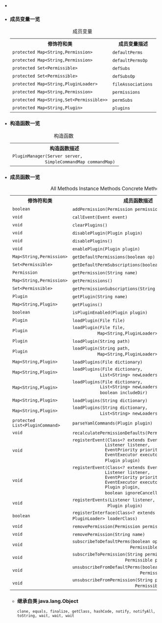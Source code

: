 <div class="summary">
<ul class="blockList">
<li class="blockList">  
<li class="blockList"><a name="field.summary">
<!--   -->
</a>
<h3>成员变量一览</h3>
<table class="memberSummary" border="0" cellpadding="3" cellspacing="0" summary="Field Summary table, listing fields, and an explanation">
<caption><span>成员变量</span><span class="tabEnd"> </span></caption>
<tr>
<th>修饰符和类</th>
<th>成员变量描述</th>
</tr>
<tr class="altColor">
<td class="colFirst"><code>protected <a  title="class or interface in java.util">Map</a>&lt;<a  title="class or interface in java.lang">String</a>,<a  title="class in cn.nukkit.permission">Permission</a>&gt;</code></td>
<td class="colLast"><code><span class="memberNameLink"><a >defaultPerms</a></span></code> </td>
</tr>
<tr class="rowColor">
<td class="colFirst"><code>protected <a  title="class or interface in java.util">Map</a>&lt;<a  title="class or interface in java.lang">String</a>,<a  title="class in cn.nukkit.permission">Permission</a>&gt;</code></td>
<td class="colLast"><code><span class="memberNameLink"><a >defaultPermsOp</a></span></code> </td>
</tr>
<tr class="altColor">
<td class="colFirst"><code>protected <a  title="class or interface in java.util">Set</a>&lt;<a  title="interface in cn.nukkit.permission">Permissible</a>&gt;</code></td>
<td class="colLast"><code><span class="memberNameLink"><a >defSubs</a></span></code> </td>
</tr>
<tr class="rowColor">
<td class="colFirst"><code>protected <a  title="class or interface in java.util">Set</a>&lt;<a  title="interface in cn.nukkit.permission">Permissible</a>&gt;</code></td>
<td class="colLast"><code><span class="memberNameLink"><a >defSubsOp</a></span></code> </td>
</tr>
<tr class="altColor">
<td class="colFirst"><code>protected <a  title="class or interface in java.util">Map</a>&lt;<a  title="class or interface in java.lang">String</a>,<a  title="interface in cn.nukkit.plugin">PluginLoader</a>&gt;</code></td>
<td class="colLast"><code><span class="memberNameLink"><a >fileAssociations</a></span></code> </td>
</tr>
<tr class="rowColor">
<td class="colFirst"><code>protected <a  title="class or interface in java.util">Map</a>&lt;<a  title="class or interface in java.lang">String</a>,<a  title="class in cn.nukkit.permission">Permission</a>&gt;</code></td>
<td class="colLast"><code><span class="memberNameLink"><a >permissions</a></span></code> </td>
</tr>
<tr class="altColor">
<td class="colFirst"><code>protected <a  title="class or interface in java.util">Map</a>&lt;<a  title="class or interface in java.lang">String</a>,<a  title="class or interface in java.util">Set</a>&lt;<a  title="interface in cn.nukkit.permission">Permissible</a>&gt;&gt;</code></td>
<td class="colLast"><code><span class="memberNameLink"><a >permSubs</a></span></code> </td>
</tr>
<tr class="rowColor">
<td class="colFirst"><code>protected <a  title="class or interface in java.util">Map</a>&lt;<a  title="class or interface in java.lang">String</a>,<a  title="interface in cn.nukkit.plugin">Plugin</a>&gt;</code></td>
<td class="colLast"><code><span class="memberNameLink"><a >plugins</a></span></code> </td>
</tr>
</table>
</li>
</ul>
<!-- ======== CONSTRUCTOR SUMMARY ======== -->
<ul class="blockList">
<li class="blockList"><a name="constructor.summary">
<!--   -->
</a>
<h3>构造函数一览</h3>
<table class="memberSummary" border="0" cellpadding="3" cellspacing="0" summary="Constructor Summary table, listing constructors, and an explanation">
<caption><span>构造函数</span><span class="tabEnd"> </span></caption>
<tr>
<th>构造函数描述</th>
</tr>
<tr class="altColor">
<td class="colOne"><code><span class="memberNameLink"><a >PluginManager</a></span>(<a  title="class in cn.nukkit">Server</a> server,
             <a  title="class in cn.nukkit.command">SimpleCommandMap</a> commandMap)</code> </td>
</tr>
</table>
</li>
</ul>
<!-- ========== METHOD SUMMARY =========== -->
<ul class="blockList">
<li class="blockList"><a name="method.summary">
<!--   -->
</a>
<h3>成员函数一览</h3>
<table class="memberSummary" border="0" cellpadding="3" cellspacing="0" summary="Method Summary table, listing methods, and an explanation">
<caption><span id="t0" class="activeTableTab"><span>All Methods</span><span class="tabEnd"> </span></span><span id="t2" class="tableTab"><span><a >Instance Methods</a></span><span class="tabEnd"> </span></span><span id="t4" class="tableTab"><span><a >Concrete Methods</a></span><span class="tabEnd"> </span></span></caption>
<tr>
<th>修饰符和类</th>
<th>成员函数描述</th>
</tr>
<tr id="i0" class="altColor">
<td class="colFirst"><code>boolean</code></td>
<td class="colLast"><code><span class="memberNameLink"><a >addPermission</a></span>(<a  title="class in cn.nukkit.permission">Permission</a> permission)</code> </td>
</tr>
<tr id="i1" class="rowColor">
<td class="colFirst"><code>void</code></td>
<td class="colLast"><code><span class="memberNameLink"><a >callEvent</a></span>(<a  title="class in cn.nukkit.event">Event</a> event)</code> </td>
</tr>
<tr id="i2" class="altColor">
<td class="colFirst"><code>void</code></td>
<td class="colLast"><code><span class="memberNameLink"><a >clearPlugins</a></span>()</code> </td>
</tr>
<tr id="i3" class="rowColor">
<td class="colFirst"><code>void</code></td>
<td class="colLast"><code><span class="memberNameLink"><a >disablePlugin</a></span>(<a  title="interface in cn.nukkit.plugin">Plugin</a> plugin)</code> </td>
</tr>
<tr id="i4" class="altColor">
<td class="colFirst"><code>void</code></td>
<td class="colLast"><code><span class="memberNameLink"><a >disablePlugins</a></span>()</code> </td>
</tr>
<tr id="i5" class="rowColor">
<td class="colFirst"><code>void</code></td>
<td class="colLast"><code><span class="memberNameLink"><a >enablePlugin</a></span>(<a  title="interface in cn.nukkit.plugin">Plugin</a> plugin)</code> </td>
</tr>
<tr id="i6" class="altColor">
<td class="colFirst"><code><a  title="class or interface in java.util">Map</a>&lt;<a  title="class or interface in java.lang">String</a>,<a  title="class in cn.nukkit.permission">Permission</a>&gt;</code></td>
<td class="colLast"><code><span class="memberNameLink"><a >getDefaultPermissions</a></span>(boolean op)</code> </td>
</tr>
<tr id="i7" class="rowColor">
<td class="colFirst"><code><a  title="class or interface in java.util">Set</a>&lt;<a  title="interface in cn.nukkit.permission">Permissible</a>&gt;</code></td>
<td class="colLast"><code><span class="memberNameLink"><a >getDefaultPermSubscriptions</a></span>(boolean op)</code> </td>
</tr>
<tr id="i8" class="altColor">
<td class="colFirst"><code><a  title="class in cn.nukkit.permission">Permission</a></code></td>
<td class="colLast"><code><span class="memberNameLink"><a >getPermission</a></span>(<a  title="class or interface in java.lang">String</a> name)</code> </td>
</tr>
<tr id="i9" class="rowColor">
<td class="colFirst"><code><a  title="class or interface in java.util">Map</a>&lt;<a  title="class or interface in java.lang">String</a>,<a  title="class in cn.nukkit.permission">Permission</a>&gt;</code></td>
<td class="colLast"><code><span class="memberNameLink"><a >getPermissions</a></span>()</code> </td>
</tr>
<tr id="i10" class="altColor">
<td class="colFirst"><code><a  title="class or interface in java.util">Set</a>&lt;<a  title="interface in cn.nukkit.permission">Permissible</a>&gt;</code></td>
<td class="colLast"><code><span class="memberNameLink"><a >getPermissionSubscriptions</a></span>(<a  title="class or interface in java.lang">String</a> permission)</code> </td>
</tr>
<tr id="i11" class="rowColor">
<td class="colFirst"><code><a  title="interface in cn.nukkit.plugin">Plugin</a></code></td>
<td class="colLast"><code><span class="memberNameLink"><a >getPlugin</a></span>(<a  title="class or interface in java.lang">String</a> name)</code> </td>
</tr>
<tr id="i12" class="altColor">
<td class="colFirst"><code><a  title="class or interface in java.util">Map</a>&lt;<a  title="class or interface in java.lang">String</a>,<a  title="interface in cn.nukkit.plugin">Plugin</a>&gt;</code></td>
<td class="colLast"><code><span class="memberNameLink"><a >getPlugins</a></span>()</code> </td>
</tr>
<tr id="i13" class="rowColor">
<td class="colFirst"><code>boolean</code></td>
<td class="colLast"><code><span class="memberNameLink"><a >isPluginEnabled</a></span>(<a  title="interface in cn.nukkit.plugin">Plugin</a> plugin)</code> </td>
</tr>
<tr id="i14" class="altColor">
<td class="colFirst"><code><a  title="interface in cn.nukkit.plugin">Plugin</a></code></td>
<td class="colLast"><code><span class="memberNameLink"><a >loadPlugin</a></span>(<a  title="class or interface in java.io">File</a> file)</code> </td>
</tr>
<tr id="i15" class="rowColor">
<td class="colFirst"><code><a  title="interface in cn.nukkit.plugin">Plugin</a></code></td>
<td class="colLast"><code><span class="memberNameLink"><a >loadPlugin</a></span>(<a  title="class or interface in java.io">File</a> file,
          <a  title="class or interface in java.util">Map</a>&lt;<a  title="class or interface in java.lang">String</a>,<a  title="interface in cn.nukkit.plugin">PluginLoader</a>&gt; loaders)</code> </td>
</tr>
<tr id="i16" class="altColor">
<td class="colFirst"><code><a  title="interface in cn.nukkit.plugin">Plugin</a></code></td>
<td class="colLast"><code><span class="memberNameLink"><a >loadPlugin</a></span>(<a  title="class or interface in java.lang">String</a> path)</code> </td>
</tr>
<tr id="i17" class="rowColor">
<td class="colFirst"><code><a  title="interface in cn.nukkit.plugin">Plugin</a></code></td>
<td class="colLast"><code><span class="memberNameLink"><a >loadPlugin</a></span>(<a  title="class or interface in java.lang">String</a> path,
          <a  title="class or interface in java.util">Map</a>&lt;<a  title="class or interface in java.lang">String</a>,<a  title="interface in cn.nukkit.plugin">PluginLoader</a>&gt; loaders)</code> </td>
</tr>
<tr id="i18" class="altColor">
<td class="colFirst"><code><a  title="class or interface in java.util">Map</a>&lt;<a  title="class or interface in java.lang">String</a>,<a  title="interface in cn.nukkit.plugin">Plugin</a>&gt;</code></td>
<td class="colLast"><code><span class="memberNameLink"><a >loadPlugins</a></span>(<a  title="class or interface in java.io">File</a> dictionary)</code> </td>
</tr>
<tr id="i19" class="rowColor">
<td class="colFirst"><code><a  title="class or interface in java.util">Map</a>&lt;<a  title="class or interface in java.lang">String</a>,<a  title="interface in cn.nukkit.plugin">Plugin</a>&gt;</code></td>
<td class="colLast"><code><span class="memberNameLink"><a >loadPlugins</a></span>(<a  title="class or interface in java.io">File</a> dictionary,
           <a  title="class or interface in java.util">List</a>&lt;<a  title="class or interface in java.lang">String</a>&gt; newLoaders)</code> </td>
</tr>
<tr id="i20" class="altColor">
<td class="colFirst"><code><a  title="class or interface in java.util">Map</a>&lt;<a  title="class or interface in java.lang">String</a>,<a  title="interface in cn.nukkit.plugin">Plugin</a>&gt;</code></td>
<td class="colLast"><code><span class="memberNameLink"><a >loadPlugins</a></span>(<a  title="class or interface in java.io">File</a> dictionary,
           <a  title="class or interface in java.util">List</a>&lt;<a  title="class or interface in java.lang">String</a>&gt; newLoaders,
           boolean includeDir)</code> </td>
</tr>
<tr id="i21" class="rowColor">
<td class="colFirst"><code><a  title="class or interface in java.util">Map</a>&lt;<a  title="class or interface in java.lang">String</a>,<a  title="interface in cn.nukkit.plugin">Plugin</a>&gt;</code></td>
<td class="colLast"><code><span class="memberNameLink"><a >loadPlugins</a></span>(<a  title="class or interface in java.lang">String</a> dictionary)</code> </td>
</tr>
<tr id="i22" class="altColor">
<td class="colFirst"><code><a  title="class or interface in java.util">Map</a>&lt;<a  title="class or interface in java.lang">String</a>,<a  title="interface in cn.nukkit.plugin">Plugin</a>&gt;</code></td>
<td class="colLast"><code><span class="memberNameLink"><a >loadPlugins</a></span>(<a  title="class or interface in java.lang">String</a> dictionary,
           <a  title="class or interface in java.util">List</a>&lt;<a  title="class or interface in java.lang">String</a>&gt; newLoaders)</code> </td>
</tr>
<tr id="i23" class="rowColor">
<td class="colFirst"><code>protected <a  title="class or interface in java.util">List</a>&lt;<a  title="class in cn.nukkit.command">PluginCommand</a>&gt;</code></td>
<td class="colLast"><code><span class="memberNameLink"><a >parseYamlCommands</a></span>(<a  title="interface in cn.nukkit.plugin">Plugin</a> plugin)</code> </td>
</tr>
<tr id="i24" class="altColor">
<td class="colFirst"><code>void</code></td>
<td class="colLast"><code><span class="memberNameLink"><a >recalculatePermissionDefaults</a></span>(<a  title="class in cn.nukkit.permission">Permission</a> permission)</code> </td>
</tr>
<tr id="i25" class="rowColor">
<td class="colFirst"><code>void</code></td>
<td class="colLast"><code><span class="memberNameLink"><a >registerEvent</a></span>(<a  title="class or interface in java.lang">Class</a>&lt;? extends <a  title="class in cn.nukkit.event">Event</a>&gt; event,
             <a  title="interface in cn.nukkit.event">Listener</a> listener,
             <a  title="enum in cn.nukkit.event">EventPriority</a> priority,
             <a  title="interface in cn.nukkit.plugin">EventExecutor</a> executor,
             <a  title="interface in cn.nukkit.plugin">Plugin</a> plugin)</code> </td>
</tr>
<tr id="i26" class="altColor">
<td class="colFirst"><code>void</code></td>
<td class="colLast"><code><span class="memberNameLink"><a >registerEvent</a></span>(<a  title="class or interface in java.lang">Class</a>&lt;? extends <a  title="class in cn.nukkit.event">Event</a>&gt; event,
             <a  title="interface in cn.nukkit.event">Listener</a> listener,
             <a  title="enum in cn.nukkit.event">EventPriority</a> priority,
             <a  title="interface in cn.nukkit.plugin">EventExecutor</a> executor,
             <a  title="interface in cn.nukkit.plugin">Plugin</a> plugin,
             boolean ignoreCancelled)</code> </td>
</tr>
<tr id="i27" class="rowColor">
<td class="colFirst"><code>void</code></td>
<td class="colLast"><code><span class="memberNameLink"><a >registerEvents</a></span>(<a  title="interface in cn.nukkit.event">Listener</a> listener,
              <a  title="interface in cn.nukkit.plugin">Plugin</a> plugin)</code> </td>
</tr>
<tr id="i28" class="altColor">
<td class="colFirst"><code>boolean</code></td>
<td class="colLast"><code><span class="memberNameLink"><a >registerInterface</a></span>(<a  title="class or interface in java.lang">Class</a>&lt;? extends <a  title="interface in cn.nukkit.plugin">PluginLoader</a>&gt; loaderClass)</code> </td>
</tr>
<tr id="i29" class="rowColor">
<td class="colFirst"><code>void</code></td>
<td class="colLast"><code><span class="memberNameLink"><a >removePermission</a></span>(<a  title="class in cn.nukkit.permission">Permission</a> permission)</code> </td>
</tr>
<tr id="i30" class="altColor">
<td class="colFirst"><code>void</code></td>
<td class="colLast"><code><span class="memberNameLink"><a >removePermission</a></span>(<a  title="class or interface in java.lang">String</a> name)</code> </td>
</tr>
<tr id="i31" class="rowColor">
<td class="colFirst"><code>void</code></td>
<td class="colLast"><code><span class="memberNameLink"><a >subscribeToDefaultPerms</a></span>(boolean op,
                       <a  title="interface in cn.nukkit.permission">Permissible</a> permissible)</code> </td>
</tr>
<tr id="i32" class="altColor">
<td class="colFirst"><code>void</code></td>
<td class="colLast"><code><span class="memberNameLink"><a >subscribeToPermission</a></span>(<a  title="class or interface in java.lang">String</a> permission,
                     <a  title="interface in cn.nukkit.permission">Permissible</a> permissible)</code> </td>
</tr>
<tr id="i33" class="rowColor">
<td class="colFirst"><code>void</code></td>
<td class="colLast"><code><span class="memberNameLink"><a >unsubscribeFromDefaultPerms</a></span>(boolean op,
                           <a  title="interface in cn.nukkit.permission">Permissible</a> permissible)</code> </td>
</tr>
<tr id="i34" class="altColor">
<td class="colFirst"><code>void</code></td>
<td class="colLast"><code><span class="memberNameLink"><a >unsubscribeFromPermission</a></span>(<a  title="class or interface in java.lang">String</a> permission,
                         <a  title="interface in cn.nukkit.permission">Permissible</a> permissible)</code> </td>
</tr>
</table>
<ul class="blockList">
<li class="blockList"><a name="methods.inherited.from.class.java.lang.Object">
<!--   -->
</a>
<h3>继承自类 java.lang.<a  title="class or interface in java.lang">Object</a></h3>
<code><a  title="class or interface in java.lang">clone</a>, <a  title="class or interface in java.lang">equals</a>, <a  title="class or interface in java.lang">finalize</a>, <a  title="class or interface in java.lang">getClass</a>, <a  title="class or interface in java.lang">hashCode</a>, <a  title="class or interface in java.lang">notify</a>, <a  title="class or interface in java.lang">notifyAll</a>, <a  title="class or interface in java.lang">toString</a>, <a  title="class or interface in java.lang">wait</a>, <a  title="class or interface in java.lang">wait</a>, <a  title="class or interface in java.lang">wait</a></code></li>
</ul>
</li>
</ul>
</li>
</ul>
</div>
